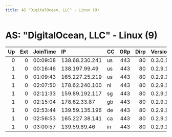 ```yaml
---
title: AS "DigitalOcean, LLC" - Linux (9)
---
```


# AS: "DigitalOcean, LLC" - Linux (9)

|   Up |   Ext | JoinTime   | IP             | CC   |   ORp |   Dirp | Version   | Contact   | Nickname   |   eFamMembers |
|-----:|------:|:-----------|:---------------|:-----|------:|-------:|:----------|:----------|:-----------|--------------:|
|    0 |     0 | 00:09:08   | 138.68.230.241 | us   |   443 |     80 | 0.3.0.10  | None      | Unnamed    |             1 |
|    1 |     0 | 00:16:46   | 138.197.99.49  | us   |   443 |     80 | 0.2.9.11  | None      | Unnamed    |             1 |
|    1 |     0 | 01:09:43   | 165.227.25.219 | us   |   443 |     80 | 0.2.9.11  | None      | Unnamed    |             1 |
|    1 |     0 | 02:07:50   | 178.62.240.100 | nl   |   443 |     80 | 0.2.9.11  | None      | Unnamed    |             1 |
|    1 |     0 | 02:11:33   | 159.89.192.117 | sg   |   443 |     80 | 0.2.9.11  | None      | Unnamed    |             1 |
|    1 |     0 | 02:15:04   | 178.62.33.87   | gb   |   443 |     80 | 0.2.9.11  | None      | Unnamed    |             1 |
|    1 |     0 | 02:53:44   | 139.59.135.196 | de   |   443 |     80 | 0.2.9.11  | None      | Unnamed    |             1 |
|    1 |     0 | 02:56:53   | 165.227.38.141 | ca   |   443 |     80 | 0.2.9.11  | None      | Unnamed    |             1 |
|    1 |     0 | 03:00:57   | 139.59.89.46   | in   |   443 |     80 | 0.2.9.11  | None      | Unnamed    |             1 |
